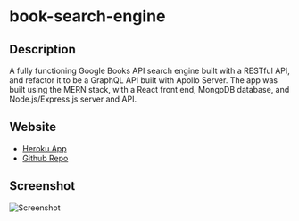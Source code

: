 # book-search-engine

## Description
A fully functioning Google Books API search engine built with a RESTful API, and refactor it to be a GraphQL API built with Apollo Server. The app was built using the MERN stack, with a React front end, MongoDB database, and Node.js/Express.js server and API.

## Website
- [Heroku App](https://stark-mesa-41185.herokuapp.com/)
- [Github Repo](https://github.com/minha619/book-search-engine.git)

## Screenshot
![Screenshot](/client/public/screenshot.png)

